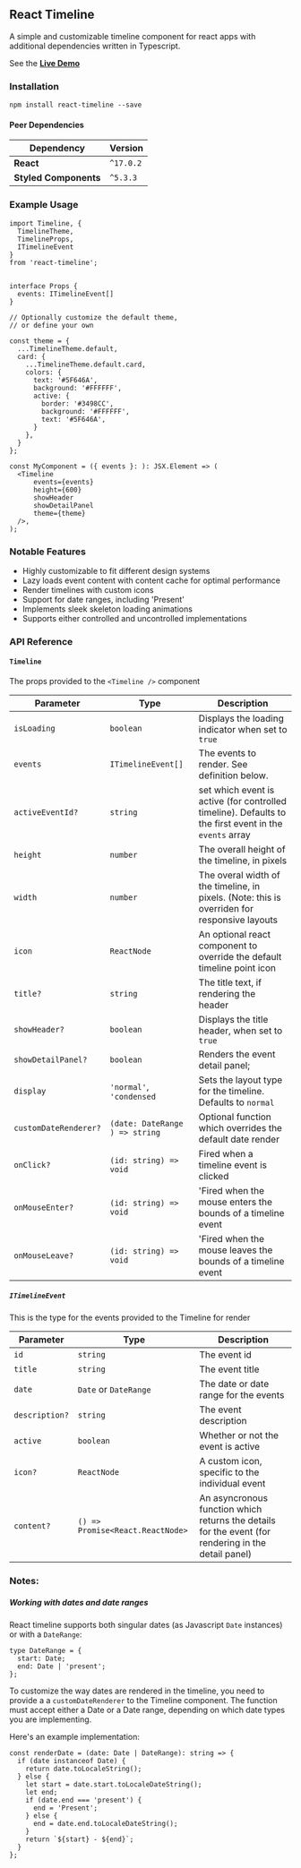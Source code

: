 ## React Timeline

A simple and customizable timeline component for react apps with additional dependencies written in Typescript. 

See the **[Live Demo](https://ddluc.github.io/react-timeline/?path=/story/react-timeline--default)**

### Installation 

```
npm install react-timeline --save 
```

#### Peer Dependencies

|  Dependency | Version |
|---|---|
| **React** | `^17.0.2` |
| **Styled Components** | `^5.3.3` |


### Example Usage 

```
import Timeline, { 
  TimelineTheme, 
  TimelineProps, 
  ITimelineEvent 
} 
from 'react-timeline';


interface Props {
  events: ITimelineEvent[]
}

// Optionally customize the default theme, 
// or define your own

const theme = {
  ...TimelineTheme.default, 
  card: { 
    ...TimelineTheme.default.card, 
    colors: {
      text: '#5F646A', 
      background: '#FFFFFF',
      active: { 
        border: '#3498CC', 
        background: '#FFFFFF',
        text: '#5F646A', 
      }
    },
  }
}; 

const MyComponent = ({ events }: ): JSX.Element => (
  <Timeline 
      events={events} 
      height={600}
      showHeader 
      showDetailPanel
      theme={theme}
  />, 
); 

```


### Notable Features 

* Highly customizable to fit different design systems
* Lazy loads event content with content cache for optimal performance 
* Render timelines with custom icons 
* Support for date ranges, including 'Present'
* Implements sleek skeleton loading animations
* Supports either controlled and uncontrolled implementations 


### API Reference  

#### `Timeline`

The props provided to the `<Timeline />` component

|Parameter | Type | Description |
|----|---| --- |
|`isLoading`| `boolean` | Displays the loading indicator when set to `true` |
| `events`  | `ITimelineEvent[]` | The events to render. See definition below.  |
| `activeEventId?` | `string` | set which event is active (for controlled timeline). Defaults to the first event in the `events` array|
| `height` | `number` | The overall height of the timeline, in pixels | 
| `width`   | `number` | The overal width of the timeline, in pixels. (Note: this is overriden for responsive layouts |
| `icon` | `ReactNode` | An optional react component to override the default timeline point icon
| `title?` | `string` | The title text, if rendering the header | 
| `showHeader?` |  `boolean` | Displays the title header, when set to `true`
| `showDetailPanel?` | `boolean` | Renders the event detail panel;
| `display` | `'normal'`, `'condensed` | Sets the layout type for the timeline. Defaults to `normal` 
| `customDateRenderer?` |  `(date: DateRange  ) => string` | Optional function which overrides the default date render|
| `onClick?` | `(id: string) => void` |  Fired when a timeline event is clicked
| `onMouseEnter?` | `(id: string) => void` | 'Fired when the mouse enters the bounds of a timeline event
| `onMouseLeave?` | `(id: string) => void` | 'Fired when the mouse leaves the bounds of a timeline event


##### `ITimelineEvent` 

This is the type for the events provided to the Timeline for render 

|Parameter | Type | Description |
|----|---| --- |
| `id` | `string` |   The event id |
| `title` | `string` | The event title | 
| `date` |  `Date` or `DateRange` | The date or date range for the events
| `description?` | `string` | The event description 
| `active` | `boolean` | Whether or not the event is active 
| `icon?` | `ReactNode` | A custom icon, specific to the individual event
| `content?` | `() => Promise<React.ReactNode>` | An asyncronous function which returns the details for the event (for rendering in the detail panel)

### Notes:

##### Working with dates and date ranges

React timeline supports both singular dates (as Javascript `Date` instances) or with a `DateRange`: 

```
type DateRange = { 
  start: Date; 
  end: Date | 'present'; 
}; 
```

To customize the way dates are rendered in the timeline, you need to provide a a `customDateRenderer` to the Timeline component. The function must accept either a Date or a Date range, depending on which date types you are implementing. 

Here's an example implementation: 

```
const renderDate = (date: Date | DateRange): string => { 
  if (date instanceof Date) {
    return date.toLocaleString(); 
  } else {
    let start = date.start.toLocaleDateString(); 
    let end; 
    if (date.end === 'present') {
      end = 'Present'; 
    } else { 
      end = date.end.toLocaleDateString(); 
    }
    return `${start} - ${end}`; 
  }
};

```













